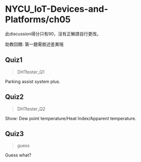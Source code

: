 # NYCU_IoT-Devices-and-Platforms/ch05
此discussion得分只有90，沒有正解請自行更改。

助教回饋: 第一題需敘述差異哦

## Quiz1
> DHTtester_Q1

Parking assist system plus.

## Quiz2
> DHTtester_Q2

Show: Dew point temperature/Heat Index/Apparent temperature.

## Quiz3
> guess

Guess what?


